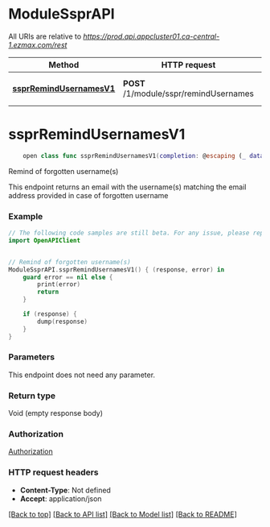 # ModuleSsprAPI

All URIs are relative to *https://prod.api.appcluster01.ca-central-1.ezmax.com/rest*

Method | HTTP request | Description
------------- | ------------- | -------------
[**ssprRemindUsernamesV1**](ModuleSsprAPI.md#ssprremindusernamesv1) | **POST** /1/module/sspr/remindUsernames | Remind of forgotten username(s)


# **ssprRemindUsernamesV1**
```swift
    open class func ssprRemindUsernamesV1(completion: @escaping (_ data: Void?, _ error: Error?) -> Void)
```

Remind of forgotten username(s)

This endpoint returns an email with the username(s) matching the email address provided in case of forgotten username

### Example 
```swift
// The following code samples are still beta. For any issue, please report via http://github.com/OpenAPITools/openapi-generator/issues/new
import OpenAPIClient


// Remind of forgotten username(s)
ModuleSsprAPI.ssprRemindUsernamesV1() { (response, error) in
    guard error == nil else {
        print(error)
        return
    }

    if (response) {
        dump(response)
    }
}
```

### Parameters
This endpoint does not need any parameter.

### Return type

Void (empty response body)

### Authorization

[Authorization](../README.md#Authorization)

### HTTP request headers

 - **Content-Type**: Not defined
 - **Accept**: application/json

[[Back to top]](#) [[Back to API list]](../README.md#documentation-for-api-endpoints) [[Back to Model list]](../README.md#documentation-for-models) [[Back to README]](../README.md)


